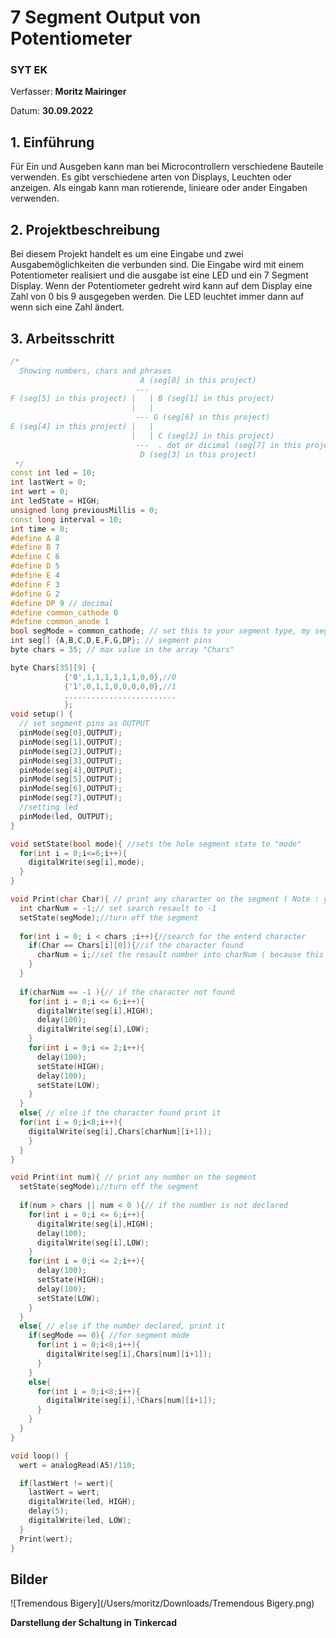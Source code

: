 # 7 Segment Output von Potentiometer

### SYT EK

Verfasser: **Moritz Mairinger**

Datum: **30.09.2022**

## 1.  Einführung 

Für Ein und Ausgeben kann man bei Microcontrollern verschiedene Bauteile verwenden. Es gibt verschiedene arten von Displays, Leuchten oder anzeigen. Als eingab kann man rotierende, linieare oder ander Eingaben verwenden.

## 2. Projektbeschreibung

Bei diesem Projekt handelt es um eine Eingabe und zwei Ausgabemöglichkeiten die verbunden sind. Die Eingabe wird mit einem Potentiometer realisiert und die ausgabe ist eine LED und ein 7 Segment Display. Wenn der Potentiometer gedreht wird kann auf dem Display eine Zahl von 0 bis 9 ausgegeben werden. Die LED leuchtet immer dann auf wenn sich eine Zahl ändert.

## 3. Arbeitsschritt

```c++
/*
  Showing numbers, chars and phrases
                             A (seg[0] in this project)
                            ---
F (seg[5] in this project) |   | B (seg[1] in this project)
                           |   | 
                            --- G (seg[6] in this project)
E (seg[4] in this project) |   | 
                           |   | C (seg[2] in this project)
                            ---  . dot or dicimal (seg[7] in this project)
                             D (seg[3] in this project)
 */
const int led = 10;
int lastWert = 0;
int wert = 0;
int ledState = HIGH;  
unsigned long previousMillis = 0;
const long interval = 10;
int time = 0;
#define A 8
#define B 7
#define C 6
#define D 5
#define E 4
#define F 3
#define G 2
#define DP 9 // decimal
#define common_cathode 0
#define common_anode 1
bool segMode = common_cathode; // set this to your segment type, my segment is common_cathode
int seg[] {A,B,C,D,E,F,G,DP}; // segment pins
byte chars = 35; // max value in the array "Chars"

byte Chars[35][9] { 
            {'0',1,1,1,1,1,1,0,0},//0
            {'1',0,1,1,0,0,0,0,0},//1
            .........................
            };
void setup() {
  // set segment pins as OUTPUT
  pinMode(seg[0],OUTPUT);
  pinMode(seg[1],OUTPUT);
  pinMode(seg[2],OUTPUT);
  pinMode(seg[3],OUTPUT);
  pinMode(seg[4],OUTPUT);
  pinMode(seg[5],OUTPUT);
  pinMode(seg[6],OUTPUT);
  pinMode(seg[7],OUTPUT);
  //setting led
  pinMode(led, OUTPUT);
}

void setState(bool mode){ //sets the hole segment state to "mode"
  for(int i = 0;i<=6;i++){
    digitalWrite(seg[i],mode);
  }
}

void Print(char Char){ // print any character on the segment ( Note : you can't use capital characters ) 
  int charNum = -1;// set search resault to -1
  setState(segMode);//turn off the segment
  
  for(int i = 0; i < chars ;i++){//search for the enterd character
    if(Char == Chars[i][0]){//if the character found
      charNum = i;//set the resault number into charNum ( because this function prints the character using it's number in the array )
    }
  }
 
  if(charNum == -1 ){// if the character not found
    for(int i = 0;i <= 6;i++){
      digitalWrite(seg[i],HIGH);
      delay(100);
      digitalWrite(seg[i],LOW);
    }
    for(int i = 0;i <= 2;i++){
      delay(100);
      setState(HIGH);
      delay(100);
      setState(LOW); 
    }
  }
  else{ // else if the character found print it
  for(int i = 0;i<8;i++){
    digitalWrite(seg[i],Chars[charNum][i+1]);
    }
  }
}

void Print(int num){ // print any number on the segment
  setState(segMode);//turn off the segment
  
  if(num > chars || num < 0 ){// if the number is not declared
    for(int i = 0;i <= 6;i++){
      digitalWrite(seg[i],HIGH);
      delay(100);
      digitalWrite(seg[i],LOW);
    }
    for(int i = 0;i <= 2;i++){
      delay(100);
      setState(HIGH);
      delay(100);
      setState(LOW); 
    }
  }
  else{ // else if the number declared, print it
    if(segMode == 0){ //for segment mode
      for(int i = 0;i<8;i++){
        digitalWrite(seg[i],Chars[num][i+1]);
      }
    }
    else{
      for(int i = 0;i<8;i++){
        digitalWrite(seg[i],!Chars[num][i+1]);
      }
    }
  }
}

void loop() {
  wert = analogRead(A5)/110;

  if(lastWert != wert){
    lastWert = wert;
    digitalWrite(led, HIGH);
    delay(5);
    digitalWrite(led, LOW);
  }
  Print(wert);
}
```

## Bilder

![Tremendous Bigery](/Users/moritz/Downloads/Tremendous Bigery.png)

__Darstellung der Schaltung in Tinkercad__

